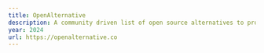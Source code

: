 ```yaml
---
title: OpenAlternative
description: A community driven list of open source alternatives to proprietary software.
year: 2024
url: https://openalternative.co
---
```

